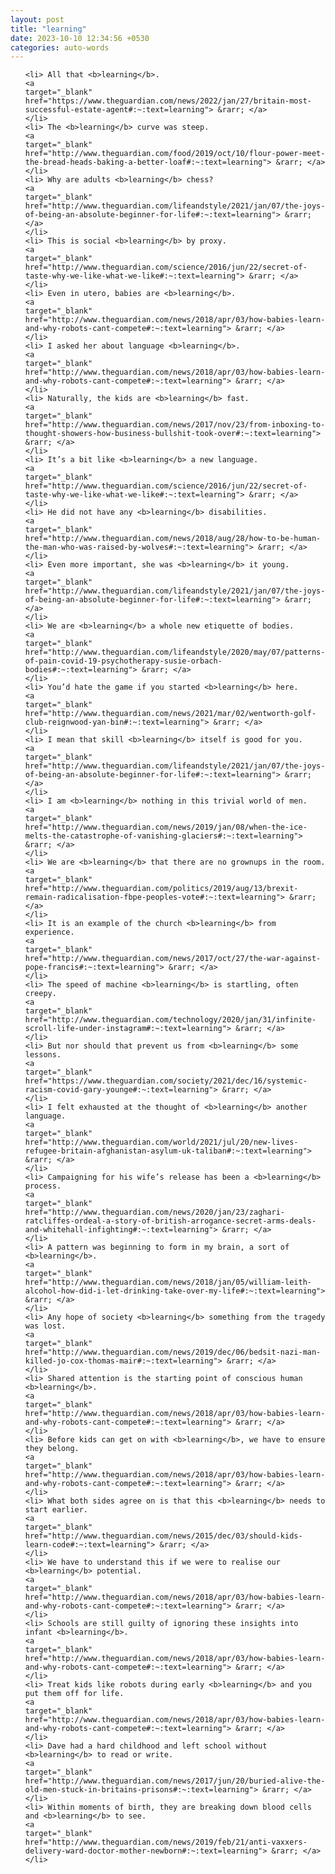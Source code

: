 ```yaml
---
layout: post
title: "learning"
date: 2023-10-10 12:34:56 +0530
categories: auto-words
---
```

<ol>

    <li> All that <b>learning</b>.
    <a 
    target="_blank" 
    href="https://www.theguardian.com/news/2022/jan/27/britain-most-successful-estate-agent#:~:text=learning"> &rarr; </a>
    </li>
    <li> The <b>learning</b> curve was steep.
    <a 
    target="_blank" 
    href="http://www.theguardian.com/food/2019/oct/10/flour-power-meet-the-bread-heads-baking-a-better-loaf#:~:text=learning"> &rarr; </a>
    </li>
    <li> Why are adults <b>learning</b> chess?
    <a 
    target="_blank" 
    href="http://www.theguardian.com/lifeandstyle/2021/jan/07/the-joys-of-being-an-absolute-beginner-for-life#:~:text=learning"> &rarr; </a>
    </li>
    <li> This is social <b>learning</b> by proxy.
    <a 
    target="_blank" 
    href="http://www.theguardian.com/science/2016/jun/22/secret-of-taste-why-we-like-what-we-like#:~:text=learning"> &rarr; </a>
    </li>
    <li> Even in utero, babies are <b>learning</b>.
    <a 
    target="_blank" 
    href="http://www.theguardian.com/news/2018/apr/03/how-babies-learn-and-why-robots-cant-compete#:~:text=learning"> &rarr; </a>
    </li>
    <li> I asked her about language <b>learning</b>.
    <a 
    target="_blank" 
    href="http://www.theguardian.com/news/2018/apr/03/how-babies-learn-and-why-robots-cant-compete#:~:text=learning"> &rarr; </a>
    </li>
    <li> Naturally, the kids are <b>learning</b> fast.
    <a 
    target="_blank" 
    href="http://www.theguardian.com/news/2017/nov/23/from-inboxing-to-thought-showers-how-business-bullshit-took-over#:~:text=learning"> &rarr; </a>
    </li>
    <li> It’s a bit like <b>learning</b> a new language.
    <a 
    target="_blank" 
    href="http://www.theguardian.com/science/2016/jun/22/secret-of-taste-why-we-like-what-we-like#:~:text=learning"> &rarr; </a>
    </li>
    <li> He did not have any <b>learning</b> disabilities.
    <a 
    target="_blank" 
    href="http://www.theguardian.com/news/2018/aug/28/how-to-be-human-the-man-who-was-raised-by-wolves#:~:text=learning"> &rarr; </a>
    </li>
    <li> Even more important, she was <b>learning</b> it young.
    <a 
    target="_blank" 
    href="http://www.theguardian.com/lifeandstyle/2021/jan/07/the-joys-of-being-an-absolute-beginner-for-life#:~:text=learning"> &rarr; </a>
    </li>
    <li> We are <b>learning</b> a whole new etiquette of bodies.
    <a 
    target="_blank" 
    href="http://www.theguardian.com/lifeandstyle/2020/may/07/patterns-of-pain-covid-19-psychotherapy-susie-orbach-bodies#:~:text=learning"> &rarr; </a>
    </li>
    <li> You’d hate the game if you started <b>learning</b> here.
    <a 
    target="_blank" 
    href="http://www.theguardian.com/news/2021/mar/02/wentworth-golf-club-reignwood-yan-bin#:~:text=learning"> &rarr; </a>
    </li>
    <li> I mean that skill <b>learning</b> itself is good for you.
    <a 
    target="_blank" 
    href="http://www.theguardian.com/lifeandstyle/2021/jan/07/the-joys-of-being-an-absolute-beginner-for-life#:~:text=learning"> &rarr; </a>
    </li>
    <li> I am <b>learning</b> nothing in this trivial world of men.
    <a 
    target="_blank" 
    href="http://www.theguardian.com/news/2019/jan/08/when-the-ice-melts-the-catastrophe-of-vanishing-glaciers#:~:text=learning"> &rarr; </a>
    </li>
    <li> We are <b>learning</b> that there are no grownups in the room.
    <a 
    target="_blank" 
    href="http://www.theguardian.com/politics/2019/aug/13/brexit-remain-radicalisation-fbpe-peoples-vote#:~:text=learning"> &rarr; </a>
    </li>
    <li> It is an example of the church <b>learning</b> from experience.
    <a 
    target="_blank" 
    href="http://www.theguardian.com/news/2017/oct/27/the-war-against-pope-francis#:~:text=learning"> &rarr; </a>
    </li>
    <li> The speed of machine <b>learning</b> is startling, often creepy.
    <a 
    target="_blank" 
    href="http://www.theguardian.com/technology/2020/jan/31/infinite-scroll-life-under-instagram#:~:text=learning"> &rarr; </a>
    </li>
    <li> But nor should that prevent us from <b>learning</b> some lessons.
    <a 
    target="_blank" 
    href="https://www.theguardian.com/society/2021/dec/16/systemic-racism-covid-gary-younge#:~:text=learning"> &rarr; </a>
    </li>
    <li> I felt exhausted at the thought of <b>learning</b> another language.
    <a 
    target="_blank" 
    href="http://www.theguardian.com/world/2021/jul/20/new-lives-refugee-britain-afghanistan-asylum-uk-taliban#:~:text=learning"> &rarr; </a>
    </li>
    <li> Campaigning for his wife’s release has been a <b>learning</b> process.
    <a 
    target="_blank" 
    href="http://www.theguardian.com/news/2020/jan/23/zaghari-ratcliffes-ordeal-a-story-of-british-arrogance-secret-arms-deals-and-whitehall-infighting#:~:text=learning"> &rarr; </a>
    </li>
    <li> A pattern was beginning to form in my brain, a sort of <b>learning</b>.
    <a 
    target="_blank" 
    href="http://www.theguardian.com/news/2018/jan/05/william-leith-alcohol-how-did-i-let-drinking-take-over-my-life#:~:text=learning"> &rarr; </a>
    </li>
    <li> Any hope of society <b>learning</b> something from the tragedy was lost.
    <a 
    target="_blank" 
    href="http://www.theguardian.com/news/2019/dec/06/bedsit-nazi-man-killed-jo-cox-thomas-mair#:~:text=learning"> &rarr; </a>
    </li>
    <li> Shared attention is the starting point of conscious human <b>learning</b>.
    <a 
    target="_blank" 
    href="http://www.theguardian.com/news/2018/apr/03/how-babies-learn-and-why-robots-cant-compete#:~:text=learning"> &rarr; </a>
    </li>
    <li> Before kids can get on with <b>learning</b>, we have to ensure they belong.
    <a 
    target="_blank" 
    href="http://www.theguardian.com/news/2018/apr/03/how-babies-learn-and-why-robots-cant-compete#:~:text=learning"> &rarr; </a>
    </li>
    <li> What both sides agree on is that this <b>learning</b> needs to start earlier.
    <a 
    target="_blank" 
    href="http://www.theguardian.com/news/2015/dec/03/should-kids-learn-code#:~:text=learning"> &rarr; </a>
    </li>
    <li> We have to understand this if we were to realise our <b>learning</b> potential.
    <a 
    target="_blank" 
    href="http://www.theguardian.com/news/2018/apr/03/how-babies-learn-and-why-robots-cant-compete#:~:text=learning"> &rarr; </a>
    </li>
    <li> Schools are still guilty of ignoring these insights into infant <b>learning</b>.
    <a 
    target="_blank" 
    href="http://www.theguardian.com/news/2018/apr/03/how-babies-learn-and-why-robots-cant-compete#:~:text=learning"> &rarr; </a>
    </li>
    <li> Treat kids like robots during early <b>learning</b> and you put them off for life.
    <a 
    target="_blank" 
    href="http://www.theguardian.com/news/2018/apr/03/how-babies-learn-and-why-robots-cant-compete#:~:text=learning"> &rarr; </a>
    </li>
    <li> Dave had a hard childhood and left school without <b>learning</b> to read or write.
    <a 
    target="_blank" 
    href="http://www.theguardian.com/news/2017/jun/20/buried-alive-the-old-men-stuck-in-britains-prisons#:~:text=learning"> &rarr; </a>
    </li>
    <li> Within moments of birth, they are breaking down blood cells and <b>learning</b> to see.
    <a 
    target="_blank" 
    href="http://www.theguardian.com/news/2019/feb/21/anti-vaxxers-delivery-ward-doctor-mother-newborn#:~:text=learning"> &rarr; </a>
    </li>